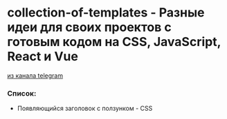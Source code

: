 # collection-of-templates - Разные идеи для своих проектов с готовым кодом на CSS, JavaScript, React и Vue
[из канала telegram](https://t.me/frontend_trends)

### Список:
* Появляющийся заголовок с ползунком - CSS
